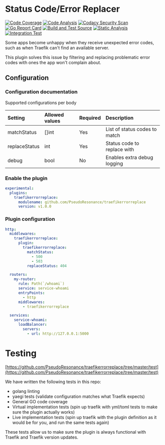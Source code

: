 # Status Code/Error Replacer
[![Code Coverage](https://codecov.io/gh/PseudoResonance/traefikerrorreplace/branch/master/graph/badge.svg?token=QFGZS5QJSG)](https://codecov.io/gh/PseudoResonance/traefikerrorreplace)
[![Code Analysis](https://github.com/PseudoResonance/traefikerrorreplace/actions/workflows/codeqlAnalysis.yml/badge.svg)](https://github.com/PseudoResonance/traefikerrorreplace/actions/workflows/codeqlAnalysis.yml)
[![Codacy Security Scan](https://github.com/PseudoResonance/traefikerrorreplace/actions/workflows/codacyAnalysis.yml/badge.svg)](https://github.com/PseudoResonance/traefikerrorreplace/actions/workflows/codacyAnalysis.yml)
[![Go Report Card](https://goreportcard.com/badge/github.com/PseudoResonance/traefikerrorreplace)](https://goreportcard.com/report/github.com/PseudoResonance/traefikerrorreplace)
[![Build and Test Source](https://github.com/PseudoResonance/traefikerrorreplace/actions/workflows/buildAndTest.yml/badge.svg)](https://github.com/PseudoResonance/traefikerrorreplace/actions/workflows/buildAndTest.yml)
[![Static Analysis](https://github.com/PseudoResonance/traefikerrorreplace/actions/workflows/staticAnalysis.yml/badge.svg)](https://github.com/PseudoResonance/traefikerrorreplace/actions/workflows/staticAnalysis.yml)
[![Integration Test](https://github.com/PseudoResonance/traefikerrorreplace/actions/workflows/prodTest.yml/badge.svg)](https://github.com/PseudoResonance/traefikerrorreplace/actions/workflows/prodTest.yml)

Some apps become unhappy when they receive unexpected error codes, such as when Traefik can't find an available server.

This plugin solves this issue by filtering and replacing problematic error codes with ones the app won't complain about.

## Configuration

### Configuration documentation

Supported configurations per body

| Setting       | Allowed values | Required | Description                   |
| :------------ | :------------- | :------- | :---------------------------- |
| matchStatus   | []int          | Yes      | List of status codes to match |
| replaceStatus | int            | Yes      | Status code to replace with   |
| debug         | bool           | No       | Enables extra debug logging   |

### Enable the plugin

```yaml
experimental:
  plugins:
    traefikerrorreplace:
      modulename: github.com/PseudoResonance/traefikerrorreplace
      version: v1.0.0
```

### Plugin configuration

```yaml
http:
  middlewares:
    traefikerrorreplace:
      plugin:
        traefikerrorreplace:
          matchStatus:
            - 500
            - 503
          replaceStatus: 404

  routers:
    my-router:
      rule: Path(`/whoami`)
      service: service-whoami
      entryPoints:
        - http
      middlewares:
        - traefikerrorreplace

  services:
    service-whoami:
      loadBalancer:
        servers:
          - url: http://127.0.0.1:5000
```

# Testing

[https://github.com/PseudoResonance/traefikerrorreplace/tree/master/test](https://github.com/PseudoResonance/traefikerrorreplace/tree/master/test)

We have written the following tests in this repo:

- golang linting
- yaegi tests (validate configuration matches what Traefik expects)
- General GO code coverage
- Virtual implementation tests (spin up traefik with yml/toml tests to make sure the plugin actually works)
- Live implementation tests (spin up traefik with the plugin definition as it would be for you, and run the same tests again)

These tests allow us to make sure the plugin is always functional with Traefik and Traefik version updates.
